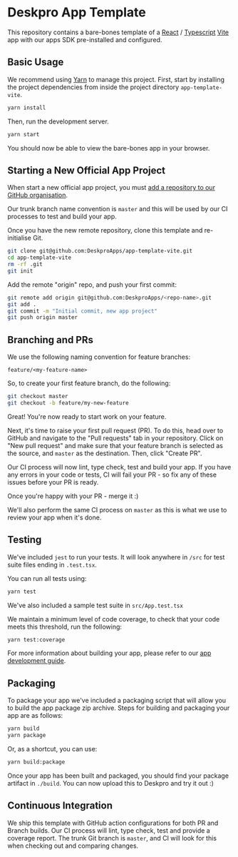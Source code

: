 Deskpro App Template
===

This repository contains a bare-bones template of a [React](https://reactjs.org/) / [Typescript](https://www.typescriptlang.org/) [Vite](https://vitejs.dev/) app with our apps SDK pre-installed and 
configured.

Basic Usage
---

We recommend using [Yarn](https://yarnpkg.com/) to manage this project. First, start by installing the project 
dependencies from inside the project directory `app-template-vite`.

```bash
yarn install
```

Then, run the development server.

```bash
yarn start
```

You should now be able to view the bare-bones app in your browser.

Starting a New Official App Project
---

When start a new official app project, you must [add a repository to our GitHub organisation](https://github.com/DeskproApps).

Our trunk branch name convention is `master` and this will be used by our CI processes to test and build your app.

Once you have the new remote repository, clone this template and re-initialise Git.

```bash
git clone git@github.com:DeskproApps/app-template-vite.git
cd app-template-vite
rm -rf .git
git init
```

Add the remote "origin" repo, and push your first commit:

```bash 
git remote add origin git@github.com:DeskproApps/<repo-name>.git
git add .
git commit -m "Initial commit, new app project"
git push origin master
```

Branching and PRs
---

We use the following naming convention for feature branches:

```
feature/<my-feature-name>
```

So, to create your first feature branch, do the following:

```bash 
git checkout master
git checkout -b feature/my-new-feature
```

Great! You're now ready to start work on your feature.

Next, it's time to raise your first pull request (PR). To do this, head over to GitHub and navigate to 
the "Pull requests" tab in your repository. Click on "New pull request" and make sure that your feature branch
is selected as the source, and `master` as the destination. Then, click "Create PR".

Our CI process will now lint, type check, test and build your app. If you have any errors in your code or tests, CI will 
fail your PR - so fix any of these issues before your PR is ready.

Once you're happy with your PR - merge it :)

We'll also perform the same CI process on `master` as this is what we use to review your app when it's done.

Testing
---

We've included `jest` to run your tests. It will look anywhere in `/src` for test suite files ending in `.test.tsx`.

You can run all tests using:

```bash
yarn test
```

We've also included a sample test suite in `src/App.test.tsx`

We maintain a minimum level of code coverage, to check that your code meets this threshold, run the following:

```bash
yarn test:coverage
```

For more information about building your app, please refer to our [app development guide](https://support.deskpro.com/en/guides/developers/how-to-build-a-basic-notes-app).

Packaging
---

To package your app we've included a packaging script that will allow you to build the app package zip archive. Steps 
for building and packaging your app are as follows:

```bash
yarn build
yarn package
```

Or, as a shortcut, you can use:

```bash
yarn build:package
```

Once your app has been built and packaged, you should find your package artifact in `./build`. You can now upload this 
to Deskpro and try it out :)

Continuous Integration
---

We ship this template with GitHub action configurations for both PR and Branch builds. Our CI process will lint, type 
check, test and provide a coverage report. The trunk Git branch is `master`, and CI will look for this when checking 
out and comparing changes.
